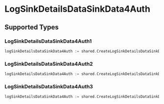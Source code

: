 # LogSinkDetailsDataSinkData4Auth


## Supported Types

### LogSinkDetailsDataSinkData4Auth1

```go
logSinkDetailsDataSinkData4Auth := shared.CreateLogSinkDetailsDataSinkData4AuthLogSinkDetailsDataSinkData4Auth1(shared.LogSinkDetailsDataSinkData4Auth1{/* values here */})
```

### LogSinkDetailsDataSinkData4Auth2

```go
logSinkDetailsDataSinkData4Auth := shared.CreateLogSinkDetailsDataSinkData4AuthLogSinkDetailsDataSinkData4Auth2(shared.LogSinkDetailsDataSinkData4Auth2{/* values here */})
```

### LogSinkDetailsDataSinkData4Auth3

```go
logSinkDetailsDataSinkData4Auth := shared.CreateLogSinkDetailsDataSinkData4AuthLogSinkDetailsDataSinkData4Auth3(shared.LogSinkDetailsDataSinkData4Auth3{/* values here */})
```

